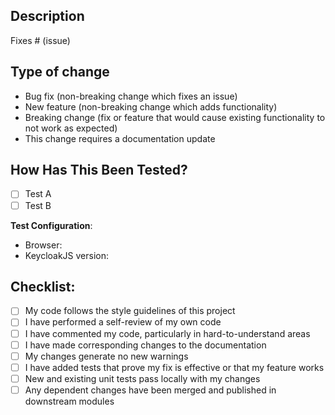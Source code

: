 ## Description

<!--
  Please include a summary of the change and which issue is fixed.
  Please also include relevant motivation and context.
  List any dependencies that are required for this change.
-->

Fixes # (issue)

## Type of change

<!-- 
  Please delete options that are not relevant.
-->

- Bug fix (non-breaking change which fixes an issue)
- New feature (non-breaking change which adds functionality)
- Breaking change (fix or feature that would cause existing functionality to not work as expected)
- This change requires a documentation update

## How Has This Been Tested?

<!-- 
  Please describe the tests that you ran to verify your changes. 
  Provide instructions so we can reproduce. 
  Please also list any relevant details for your test configuration 
-->

- [ ] Test A
- [ ] Test B

**Test Configuration**:

* Browser:
* KeycloakJS version:

## Checklist:

- [ ] My code follows the style guidelines of this project
- [ ] I have performed a self-review of my own code
- [ ] I have commented my code, particularly in hard-to-understand areas
- [ ] I have made corresponding changes to the documentation
- [ ] My changes generate no new warnings
- [ ] I have added tests that prove my fix is effective or that my feature works
- [ ] New and existing unit tests pass locally with my changes
- [ ] Any dependent changes have been merged and published in downstream modules
